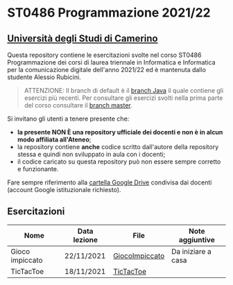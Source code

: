 # ST0486 Programmazione 2021/22
## [Università degli Studi di Camerino](https://www.unicam.it)

Questa repository contiene le esercitazioni svolte nel corso ST0486 Programmazione dei corsi di laurea triennale in Informatica e Informatica
per la comunicazione digitale dell'anno 2021/22 ed è mantenuta dallo studente Alessio Rubicini.

> ATTENZIONE: Il branch di default è il [branch Java](https://github.com/alessiorubicini/ST0486-PROGRAMMAZIONE-UNICAM2122/tree/java) il quale contiene gli esercizi più recenti. Per consultare gli esercizi svolti nella prima parte del corso consultare il [branch master](https://github.com/alessiorubicini/ST0486-PROGRAMMAZIONE-UNICAM2122/tree/master).

Si invitano gli utenti a tenere presente che:
- **la presente NON È una repository ufficiale dei docenti e non è in alcun modo affiliata all'Ateneo**;
- la repository contiene **anche** codice scritto dall'autore della repository stessa e quindi non sviluppato in aula con i docenti;
- il codice caricato su questa repository può non essere sempre corretto e funzionante.

Fare sempre riferimento alla [cartella Google Drive](https://drive.google.com/drive/u/1/folders/1e-Q81TlmG_w784olLX7hXzYXw727Wb_k) condivisa dai docenti (account Google istituzionale richiesto).

## Esercitazioni
| Nome                              	    | Data lezione	    | File                                   		| Note aggiuntive		  	|
| ----------------------------------------- | ----------------- | --------------------------------------------- | ------------------------- |
| Gioco impiccato				    		| 22/11/2021        | [GiocoImpiccato](GiocoImpiccato/src/)  		| Da iniziare a casa	 	|
| TicTacToe				    				| 18/11/2021        | [TicTacToe](TicTacToe/src/)			 		| 						   	|
